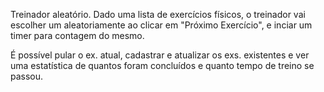 Treinador aleatório.
Dado uma lista de exercícios físicos, o treinador vai escolher um aleatoriamente ao clicar em "Próximo Exercício", e inciar um timer para contagem do mesmo. 

É possível pular o ex. atual, cadastrar e atualizar os exs. existentes e ver uma estatística de quantos foram concluídos e quanto tempo de treino se passou. 
